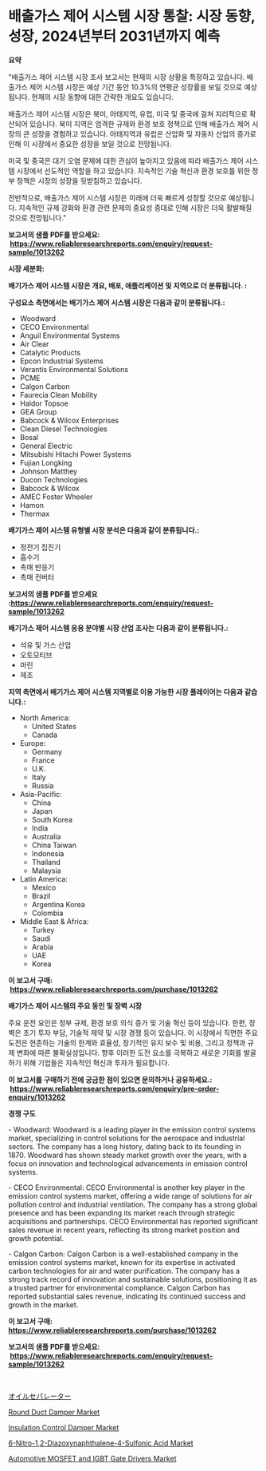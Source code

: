 <p><h1>배출가스 제어 시스템 시장 통찰: 시장 동향, 성장, 2024년부터 2031년까지 예측</h1></p><p><strong>요약</strong></p>
<p><p>"배출가스 제어 시스템 시장 조사 보고서는 현재의 시장 상황을 특정하고 있습니다. 배출가스 제어 시스템 시장은 예상 기간 동안 10.3%의 연평균 성장률을 보일 것으로 예상됩니다. 현재의 시장 동향에 대한 간략한 개요도 있습니다. </p><p>배출가스 제어 시스템 시장은 북미, 아태지역, 유럽, 미국 및 중국에 걸쳐 지리적으로 확산되어 있습니다. 북미 지역은 엄격한 규제와 환경 보호 정책으로 인해 배출가스 제어 시장의 큰 성장을 경험하고 있습니다. 아태지역과 유럽은 산업화 및 자동차 산업의 증가로 인해 이 시장에서 중요한 성장을 보일 것으로 전망됩니다. </p><p>미국 및 중국은 대기 오염 문제에 대한 관심이 높아지고 있음에 따라 배출가스 제어 시스템 시장에서 선도적인 역할을 하고 있습니다. 지속적인 기술 혁신과 환경 보호를 위한 정부 정책은 시장의 성장을 뒷받침하고 있습니다. </p><p>전반적으로, 배출가스 제어 시스템 시장은 미래에 더욱 빠르게 성장할 것으로 예상됩니다. 지속적인 규제 강화와 환경 관련 문제의 중요성 증대로 인해 시장은 더욱 활발해질 것으로 전망됩니다."</p></p>
<p><strong>보고서의 샘플 PDF를 받으세요: &nbsp;<a href="https://www.reliableresearchreports.com/enquiry/request-sample/1013262">https://www.reliableresearchreports.com/enquiry/request-sample/1013262</a></strong></p>
<p><strong>시장 세분화:</strong></p>
<p><strong> 배기가스 제어 시스템 시장은 개요, 배포, 애플리케이션 및 지역으로 더 분류됩니다. :</strong></p>
<p><strong>구성요소 측면에서는 배기가스 제어 시스템 시장은 다음과 같이 분류됩니다.:</strong></p>
<p><ul><li>Woodward</li><li>CECO Environmental</li><li>Anguil Environmental Systems</li><li>Air Clear</li><li>Catalytic Products</li><li>Epcon Industrial Systems</li><li>Verantis Environmental Solutions</li><li>PCME</li><li>Calgon Carbon</li><li>Faurecia Clean Mobility</li><li>Haldor Topsoe</li><li>GEA Group</li><li>Babcock & Wilcox Enterprises</li><li>Clean Diesel Technologies</li><li>Bosal</li><li>General Electric</li><li>Mitsubishi Hitachi Power Systems</li><li>Fujian Longking</li><li>Johnson Matthey</li><li>Ducon Technologies</li><li>Babcock & Wilcox</li><li>AMEC Foster Wheeler</li><li>Hamon</li><li>Thermax</li></ul></p>
<p><strong> 배기가스 제어 시스템 유형별 시장 분석은 다음과 같이 분류됩니다.:</strong></p>
<p><ul><li>정전기 집진기</li><li>흡수기</li><li>촉매 반응기</li><li>촉매 컨버터</li></ul></p>
<p><strong>보고서의 샘플 PDF를 받으세요 :<a href="https://www.reliableresearchreports.com/enquiry/request-sample/1013262">https://www.reliableresearchreports.com/enquiry/request-sample/1013262</a></strong></p>
<p><strong> 배기가스 제어 시스템 응용 분야별 시장 산업 조사는 다음과 같이 분류됩니다.:</strong></p>
<p><ul><li>석유 및 가스 산업</li><li>오토모티브</li><li>마린</li><li>제조</li></ul></p>
<p><strong>지역 측면에서 배기가스 제어 시스템 지역별로 이용 가능한 시장 플레이어는 다음과 같습니다.:</strong></p>
<p><ul>
    <li>
        North America:
        <ul>
            <li>United States</li>
            <li>Canada</li>
        </ul>
    </li>
    <li>
        Europe:
        <ul>
            <li>Germany</li>
            <li>France</li>
            <li>U.K.</li>
            <li>Italy</li>
            <li>Russia</li>
        </ul>
    </li>
    <li>
        Asia-Pacific:
        <ul>
            <li>China</li>
            <li>Japan</li>
            <li>South Korea</li>
            <li>India</li>
            <li>Australia</li>
            <li>China Taiwan</li>
            <li>Indonesia</li>
            <li>Thailand</li>
            <li>Malaysia</li>
        </ul>
    </li>
    <li>
        Latin America:
        <ul>
            <li>Mexico</li>
            <li>Brazil</li>
            <li>Argentina Korea</li>
            <li>Colombia</li>
        </ul>
    </li>
    <li>
        Middle East & Africa:
        <ul>
            <li>Turkey</li>
            <li>Saudi</li>
            <li>Arabia</li>
            <li>UAE</li>
            <li>Korea</li>
        </ul>
    </li>
    </ul></p>
<p><strong>이 보고서 구매: &nbsp;<a href="https://www.reliableresearchreports.com/purchase/1013262">https://www.reliableresearchreports.com/purchase/1013262</a></strong></p>
<p><strong>배기가스 제어 시스템의 주요 동인 및 장벽 시장</strong></p>
<p><p>주요 운전 요인은 정부 규제, 환경 보호 의식 증가 및 기술 혁신 등이 있습니다. 한편, 장벽은 초기 투자 부담, 기술적 제약 및 시장 경쟁 등이 있습니다. 이 시장에서 직면한 주요 도전은 현존하는 기술의 한계와 효율성, 장기적인 유지 보수 및 비용, 그리고 정책과 규제 변화에 따른 불확실성입니다. 향후 이러한 도전 요소를 극복하고 새로운 기회를 발굴하기 위해 기업들은 지속적인 혁신과 투자가 필요합니다.</p></p>
<p><strong>이 보고서를 구매하기 전에 궁금한 점이 있으면 문의하거나 공유하세요.: &nbsp;<a href="https://www.reliableresearchreports.com/enquiry/pre-order-enquiry/1013262">https://www.reliableresearchreports.com/enquiry/pre-order-enquiry/1013262</a></strong></p>
<p><strong>경쟁 구도</strong></p>
<p><p>- Woodward: Woodward is a leading player in the emission control systems market, specializing in control solutions for the aerospace and industrial sectors. The company has a long history, dating back to its founding in 1870. Woodward has shown steady market growth over the years, with a focus on innovation and technological advancements in emission control systems.</p><p>- CECO Environmental: CECO Environmental is another key player in the emission control systems market, offering a wide range of solutions for air pollution control and industrial ventilation. The company has a strong global presence and has been expanding its market reach through strategic acquisitions and partnerships. CECO Environmental has reported significant sales revenue in recent years, reflecting its strong market position and growth potential.</p><p>- Calgon Carbon: Calgon Carbon is a well-established company in the emission control systems market, known for its expertise in activated carbon technologies for air and water purification. The company has a strong track record of innovation and sustainable solutions, positioning it as a trusted partner for environmental compliance. Calgon Carbon has reported substantial sales revenue, indicating its continued success and growth in the market.</p></p>
<p><strong>이 보고서 구매: &nbsp; <a href="https://www.reliableresearchreports.com/purchase/1013262">https://www.reliableresearchreports.com/purchase/1013262</a></strong></p>
<p><strong>보고서의 샘플 PDF를 받으세요: &nbsp;<a href="https://www.reliableresearchreports.com/enquiry/request-sample/1013262">https://www.reliableresearchreports.com/enquiry/request-sample/1013262</a></strong><strong></strong></p>
<p>&nbsp;</p>
<p><p><a href="https://github.com/adcxff01450218/Market-Research-Report-List-1/blob/main/5743325194463.md">オイルセパレーター</a></p><p><a href="https://issuu.com/reportprime-2/docs/round-duct-damper-market-size-2030.pptx">Round Duct Damper Market</a></p><p><a href="https://issuu.com/reportprime-2/docs/insulation-control-damper-market-size-2030.pptx">Insulation Control Damper Market</a></p><p><a href="https://github.com/PeterParrish5/Market-Research-Report-List-3/blob/main/6-nitro-12-diazoxynaphthalene-4-sulfonic-acid-market.md">6-Nitro-1,2-Diazoxynaphthalene-4-Sulfonic Acid Market</a></p><p><a href="https://view.publitas.com/reportprime-1/automotive-mosfet-and-igbt-gate-drivers-market-insights-market-players-and-forecast-till-2031/">Automotive MOSFET and IGBT Gate Drivers Market</a></p></p>